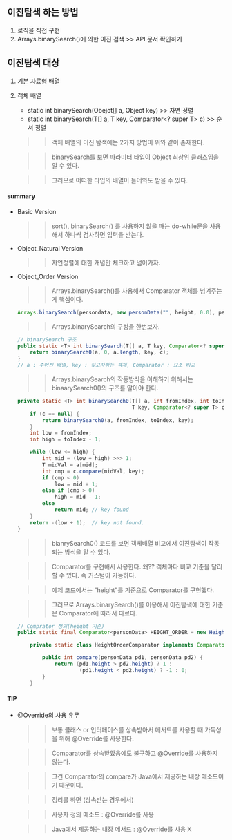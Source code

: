 ## 이진탐색 하는 방법
1. 로직을 직접 구현 
2. Arrays.binarySearch()에 의한 이진 검색 >> API 문서 확인하기

## 이진탐색 대상
1. 기본 자료형 배열
2. 객체 배열
    - static int binarySearch(Obejct[] a, Object key) >> 자연 정렬
    - static <T> int binarySearch(T[] a, T key, Comparator<? super T> c) >> 순서 정렬

    >> 객체 배열의 이진 탐색에는 2가지 방법이 위와 같이 존재한다.
    
    >> binarySearch를 보면 파라미터 타입이 Object 최상위 클래스임을 알 수 있다.
    
    >> 그러므로 어떠한 타입의 배열이 들어와도 받을 수 있다.

#### summary
- Basic Version
    >> sort(), binarySearch() 를 사용하지 않을 때는 do-while문을 사용해서 하나씩 검사하면 입력을 받는다.
- Object_Natural Version
    >> 자연정렬에 대한 개념만 체크하고 넘어가자.
- Object_Order Version
    >> Arrays.binarySearch()를 사용해서 Comparator 객체를 넘겨주는게 핵심이다.
    ```Java
    Arrays.binarySearch(persondata, new personData("", height, 0.0), personData.HEIGHT_ORDER);
    ```
    
    >> Arrays.binarySearch의 구성을 한번보자.
    ```Java
    // binarySearch 구조
    public static <T> int binarySearch(T[] a, T key, Comparator<? super T> c) {
        return binarySearch0(a, 0, a.length, key, c);
    }
    // a : 주어진 배열, key : 찾고자하는 객체, Comparator : 요소 비교 
    ```
    
    >> Arrays.binarySearch의 작동방식을 이해하기 위해서는 binaarySearch0()의 구조를 알아야 한다.
    ```Java
    private static <T> int binarySearch0(T[] a, int fromIndex, int toIndex,
                                         T key, Comparator<? super T> c) {
        if (c == null) {
            return binarySearch0(a, fromIndex, toIndex, key);
        }
        int low = fromIndex;
        int high = toIndex - 1;

        while (low <= high) {
            int mid = (low + high) >>> 1;
            T midVal = a[mid];
            int cmp = c.compare(midVal, key);
            if (cmp < 0)
                low = mid + 1;
            else if (cmp > 0)
                high = mid - 1;
            else
                return mid; // key found
        }
        return -(low + 1);  // key not found.
    }
    ```
    >> bianrySearch0() 코드를 보면 객체배열 비교에서 이진탐색이 작동되는 방식을 알 수 있다.
    
    >> Comparator를 구현해서 사용한다. 왜?? 객체마다 비교 기준을 달리할 수 있다. 즉 커스텀이 가능하다.
    
    >> 예제 코드에서는 "height"를 기준으로 Comparator를 구현했다.
    
    >> 그러므로 Arrays.binarySearch()를 이용해서 이진탐색에 대한 기준은 Comparator에 따라서 다르다.

    ```Java
    // Comprator 정의(height 기준)
    public static final Comparator<personData> HEIGHT_ORDER = new HeightOrderComparator(); 

        private static class HeightOrderComparator implements Comparator<personData> {

            public int compare(personData pd1, personData pd2) {
                return (pd1.height > pd2.height) ? 1 :
                        (pd1.height < pd2.height) ? -1 : 0;
            }
        }
    ```

#### TIP
- @Override의 사용 유무
    >> 보통 클래스 or 인터페이스를 상속받아서 메서드를 사용할 때 가독성을 위해 @Override를 사용한다.
    
    >> Comparator를 상속받았음에도 불구하고 @Override를 사용하지 않는다.
    
    >> 그건 Comparator의 compare가 Java에서 제공하는 내장 메소드이기 때문이다.
    
    >> 정리를 하면 (상속받는 경우에서)
    
    >> 사용자 정의 메소드 : @Override를 사용
    
    >> Java에서 제공하는 내장 메서드 : @Override를 사용 X 
        
